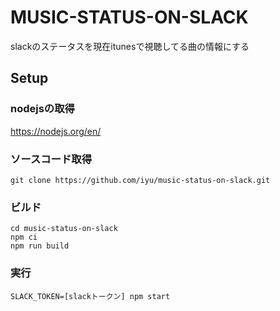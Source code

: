 MUSIC-STATUS-ON-SLACK
====

slackのステータスを現在itunesで視聴してる曲の情報にする

## Setup
### nodejsの取得
https://nodejs.org/en/

### ソースコード取得
```
git clone https://github.com/iyu/music-status-on-slack.git
```

### ビルド
```
cd music-status-on-slack
npm ci
npm run build
```

### 実行
```
SLACK_TOKEN=[slackトークン] npm start
```
